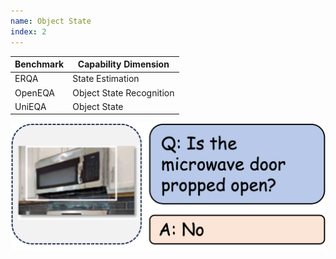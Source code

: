 ```yaml
---
name: Object State
index: 2
---
```


<div class="row">
<div class="col-8">

| **Benchmark** | **Capability Dimension** |
| ------------- | ------------------------ |
| ERQA          | State Estimation         |
| OpenEQA       | Object State Recognition |
| UniEQA        | Object State             |

</div>

<div class="col-4">

![alt text](objectstate.png)

</div>

</div>
